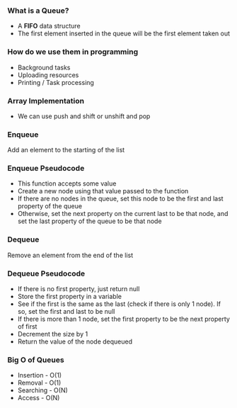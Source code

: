 ### What is a Queue?

-   A **FIFO** data structure
-   The first element inserted in the queue will be the first element taken out

### How do we use them in programming

-   Background tasks
-   Uploading resources
-   Printing / Task processing

### Array Implementation

-   We can use push and shift or unshift and pop

### Enqueue

Add an element to the starting of the list

### Enqueue Pseudocode

-   This function accepts some value
-   Create a new node using that value passed to the function
-   If there are no nodes in the queue, set this node to be the first and last property of the queue
-   Otherwise, set the next property on the current last to be that node, and set the last property of the queue to be that node

### Dequeue

Remove an element from the end of the list

### Dequeue Pseudocode

-   If there is no first property, just return null
-   Store the first property in a variable
-   See if the first is the same as the last (check if there is only 1 node). If so, set the first and last to be null
-   If there is more than 1 node, set the first property to be the next property of first
-   Decrement the size by 1
-   Return the value of the node dequeued

### Big O of Queues

-   Insertion - O(1)
-   Removal - O(1)
-   Searching - O(N)
-   Access - O(N)
